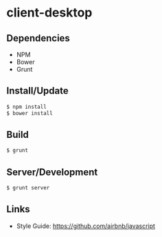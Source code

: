 # client-desktop

## Dependencies
* NPM
* Bower
* Grunt

## Install/Update
```sh
$ npm install
$ bower install
```

## Build
```sh
$ grunt
```

## Server/Development
```sh
$ grunt server
```

## Links

* Style Guide: https://github.com/airbnb/javascript
